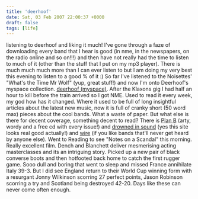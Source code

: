 ```yaml
---
title: 'deerhoof'
date: Sat, 03 Feb 2007 22:00:37 +0000
draft: false
tags: [life]
---
```


listening to deerhoof and liking it much! I've gone through a faze of downloading every band that I hear is good (in nme, in the newspapers, on the radio online and so on!!!) and then have not really had the time to listen to much of it (other than the stuff that I put on my mp3 player). There is much much much more than I can ever listen to but I am doing my very best this evening to listen to a good % of it :) So far I've listened to the Noisettes' "What's the Time Mr Wolf" (yup, great stuff!) and now I'm onto Deerhoof's myspace collection. [deerhoof (myspace)](http://myspace.com/deerhoof). After the Klaxons gig I had half an hour to kill before the train arrived so I got NME. Used to read it every week, my god how has it changed. Where it used to be full of long insightful articles about the latest new music, now it is full of cranky short (50 word max) pieces about the cool bands. What a waste of paper. But what else is there for decent coverage, something decent to read? There is [Plan B](http://www.planbmag.com) (arty, wordy and a free cd with every issue!) and [drowned in sound](http://drownedinsound.com/) (yes this site looks real good actually!) and [wire](http://www.thewire.co.uk/) (if you like bands that'll never get heard by anyone else). Went to Reading to see "Notes on a Scandal" this morning. Really excellent film. Dench and Blanchett deliver mesmerising acting masterclasses and its an intriguing story. Picked up a new pair of black converse boots and then hotfooted back home to catch the first rugger game. Sooo dull and boring that went to sleep and missed France annihilate Italy 39-3. But I did see England return to their World Cup winning form with a resurgant Jonny Wilkinson scorring 27 perfect points, Jason Robinson scorring a try and Scotland being destroyed 42-20. Days like these can never come often enough.